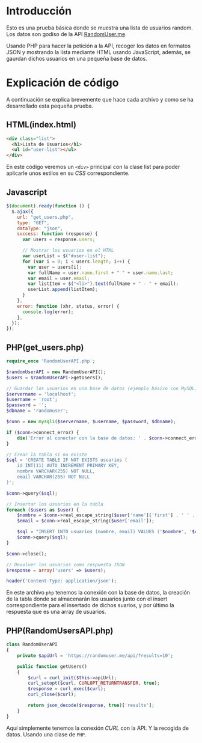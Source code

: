 # Introducción

Esto es una prueba básica donde se muestra una lista de usuarios random. Los datos son godiso de la API [RandomUser.me](https://randomuser.me/).

Usando PHP para hacer la petición a la API, recoger los datos en formatos JSON y mostrando la lista mediante HTML usando JavaScript, además, se gaurdan dichos usuarios en una pequeña base de datos.

# Explicación de código

A continuación se explica brevemente que hace cada archivo y como se ha desarrollado esta pequeña prueba.


## HTML(index.html)

```html
<div class="list">
  <h1>Lista de Usuarios</h1>
  <ul id="user-list"></ul>
</div>
```

En este código veremos un `<div>` principal con la clase list para poder aplicarle unos estilos en su _CSS_ correspondiente.

## Javascript

```javascript
$(document).ready(function () {
  $.ajax({
    url: "get_users.php",
    type: "GET",
    dataType: "json",
    success: function (response) {
      var users = response.users;

      // Mostrar los usuarios en el HTML
      var userList = $("#user-list");
      for (var i = 0; i < users.length; i++) {
        var user = users[i];
        var fullName = user.name.first + " " + user.name.last;
        var email = user.email;
        var listItem = $("<li>").text(fullName + " - " + email);
        userList.append(listItem);
      }
    },
    error: function (xhr, status, error) {
      console.log(error);
    },
  });
});
```

## PHP(get_users.php)

```php
require_once 'RandomUserAPI.php';

$randomUserAPI = new RandomUserAPI();
$users = $randomUserAPI->getUsers();

// Guardar los usuarios en una base de datos (ejemplo básico con MySQL)
$servername = 'localhost';
$username = 'root';
$password = '';
$dbname = 'randomuser';

$conn = new mysqli($servername, $username, $password, $dbname);

if ($conn->connect_error) {
	die('Error al conectar con la base de datos: ' . $conn->connect_error);
}

// Crear la tabla si no existe
$sql = 'CREATE TABLE IF NOT EXISTS usuarios (
	id INT(11) AUTO_INCREMENT PRIMARY KEY,
	nombre VARCHAR(255) NOT NULL,
	email VARCHAR(255) NOT NULL
)';

$conn->query($sql);

// Insertar los usuarios en la tabla
foreach ($users as $user) {
	$nombre = $conn->real_escape_string($user['name']['first'] . ' ' . $user['name']['last']);
	$email = $conn->real_escape_string($user['email']);

	$sql = "INSERT INTO usuarios (nombre, email) VALUES ('$nombre', '$email')";
	$conn->query($sql);
}

$conn->close();

// Devolver los usuarios como respuesta JSON
$response = array('users' => $users);

header('Content-Type: application/json');
```

En este archivo `php` tenemos la conexión con la base de datos, la creación de la tabla donde se almacenarán los usuarios junto con el insert correspondiente para el insertado de dichos suarios, y por último la respuesta que es una array de usuarios.

## PHP(RandomUsersAPI.php)

```php
class RandomUserAPI
{
	private $apiUrl = 'https://randomuser.me/api/?results=10';

	public function getUsers()
	{
		$curl = curl_init($this->apiUrl);
		curl_setopt($curl, CURLOPT_RETURNTRANSFER, true);
		$response = curl_exec($curl);
		curl_close($curl);

		return json_decode($response, true)['results'];
	}
}
```

Aquí simplemente tenemos la conexión _CURL_ con la API. Y la recogida de datos. Usando una clase de `PHP`.
